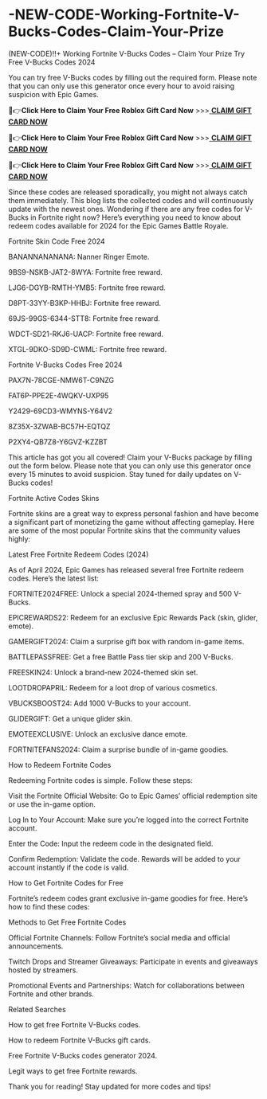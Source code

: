 # -NEW-CODE-Working-Fortnite-V-Bucks-Codes-Claim-Your-Prize
(NEW-CODE)!!+ Working Fortnite V-Bucks Codes – Claim Your Prize
Try Free V-Bucks Codes 2024

You can try free V-Bucks codes by filling out the required form. Please note that you can only use this generator once every hour to avoid raising suspicion with Epic Games.

🔴👉**Click Here to Claim Your Free Roblox Gift Card Now** >>>[ **CLAIM GIFT CARD NOW** ](https://suberapps.com/uploads/data/000/950/493/original/1_All_In_One_Gift_Card.html)

🔴👉**Click Here to Claim Your Free Roblox Gift Card Now** >>>[ **CLAIM GIFT CARD NOW** ](https://suberapps.com/uploads/data/000/950/493/original/1_All_In_One_Gift_Card.html)

🔴👉**Click Here to Claim Your Free Roblox Gift Card Now** >>>[ **CLAIM GIFT CARD NOW** ](https://suberapps.com/uploads/data/000/950/493/original/1_All_In_One_Gift_Card.html)

Since these codes are released sporadically, you might not always catch them immediately. This blog lists the collected codes and will continuously update with the newest ones. Wondering if there are any free codes for V-Bucks in Fortnite right now? Here’s everything you need to know about redeem codes available for 2024 for the Epic Games Battle Royale.

Fortnite Skin Code Free 2024

BANANNANANANA: Nanner Ringer Emote.

9BS9-NSKB-JAT2-8WYA: Fortnite free reward.

LJG6-DGYB-RMTH-YMB5: Fortnite free reward.

D8PT-33YY-B3KP-HHBJ: Fortnite free reward.

69JS-99GS-6344-STT8: Fortnite free reward.

WDCT-SD21-RKJ6-UACP: Fortnite free reward.

XTGL-9DKO-SD9D-CWML: Fortnite free reward.

Fortnite V-Bucks Codes Free 2024

PAX7N-78CGE-NMW6T-C9NZG

FAT6P-PPE2E-4WQKV-UXP95

Y2429-69CD3-WMYNS-Y64V2

8Z35X-3ZWAB-BC57H-EQTQZ

P2XY4-QB7Z8-Y6GVZ-KZZBT

This article has got you all covered! Claim your V-Bucks package by filling out the form below. Please note that you can only use this generator once every 15 minutes to avoid suspicion. Stay tuned for daily updates on V-Bucks codes!

Fortnite Active Codes Skins

Fortnite skins are a great way to express personal fashion and have become a significant part of monetizing the game without affecting gameplay. Here are some of the most popular Fortnite skins that the community values highly:

Latest Free Fortnite Redeem Codes (2024)

As of April 2024, Epic Games has released several free Fortnite redeem codes. Here’s the latest list:

FORTNITE2024FREE: Unlock a special 2024-themed spray and 500 V-Bucks.

EPICREWARDS22: Redeem for an exclusive Epic Rewards Pack (skin, glider, emote).

GAMERGIFT2024: Claim a surprise gift box with random in-game items.

BATTLEPASSFREE: Get a free Battle Pass tier skip and 200 V-Bucks.

FREESKIN24: Unlock a brand-new 2024-themed skin set.

LOOTDROPAPRIL: Redeem for a loot drop of various cosmetics.

VBUCKSBOOST24: Add 1000 V-Bucks to your account.

GLIDERGIFT: Get a unique glider skin.

EMOTEEXCLUSIVE: Unlock an exclusive dance emote.

FORTNITEFANS2024: Claim a surprise bundle of in-game goodies.

How to Redeem Fortnite Codes

Redeeming Fortnite codes is simple. Follow these steps:

Visit the Fortnite Official Website: Go to Epic Games’ official redemption site or use the in-game option.

Log In to Your Account: Make sure you’re logged into the correct Fortnite account.

Enter the Code: Input the redeem code in the designated field.

Confirm Redemption: Validate the code. Rewards will be added to your account instantly if the code is valid.

How to Get Fortnite Codes for Free

Fortnite’s redeem codes grant exclusive in-game goodies for free. Here’s how to find these codes:

Methods to Get Free Fortnite Codes

Official Fortnite Channels: Follow Fortnite’s social media and official announcements.

Twitch Drops and Streamer Giveaways: Participate in events and giveaways hosted by streamers.

Promotional Events and Partnerships: Watch for collaborations between Fortnite and other brands.

Related Searches

How to get free Fortnite V-Bucks codes.

How to redeem Fortnite V-Bucks gift cards.

Free Fortnite V-Bucks codes generator 2024.

Legit ways to get free Fortnite rewards.

Thank you for reading! Stay updated for more codes and tips!
